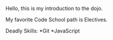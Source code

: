 
Hello, this is my introduction to the dojo.

My favorite Code School path is Electives.

Deadly Skills:
*Git
*JavaScript

